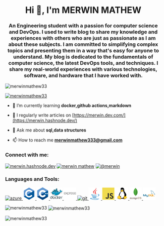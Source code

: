 
<h1 align="center">Hi 👋, I'm MERWIN MATHEW</h1>
<h3 align="center">An Engineering student with a passion for computer science and DevOps. I used to write blog to share my knowledge and experiences with others who are just as passionate as I am about these subjects. I am committed to simplifying complex topics and presenting them in a way that's easy for anyone to understand. My blog is dedicated to the fundamentals of computer science, the latest DevOps tools, and techniques. I share my real-world experiences with various technologies, software, and hardware that I have worked with.
 </h3>

<p align="left"> <img src="https://komarev.com/ghpvc/?username=merwinmathew33&label=Profile%20views&color=0e75b6&style=flat" alt="merwinmathew33" /> </p>

<p align="left"> <a href="https://github.com/ryo-ma/github-profile-trophy"><img src="https://github-profile-trophy.vercel.app/?username=merwinmathew33" alt="merwinmathew33" /></a> </p>

- 🌱 I’m currently learning **docker,github actions,markdown**

- 📝 I regularly write articles on [https://merwin.dev.com/](https://merwin.hashnode.dev/)

- 💬 Ask me about **sql,data structures**

- 📫 How to reach me **merwinmathew333@gmail.com**

<h3 align="left">Connect with me:</h3>
<p align="left">
<a href="https://dev.to/merwin.dev.com" target="blank"><img align="center" src="https://raw.githubusercontent.com/rahuldkjain/github-profile-readme-generator/master/src/images/icons/Social/devto.svg" alt="merwin.hashnode.dev" height="30" width="40" /></a>
<a href="https://hashnode.com/merwin mathew" target="blank"><img align="center" src="https://raw.githubusercontent.com/rahuldkjain/github-profile-readme-generator/master/src/images/icons/Social/hashnode.svg" alt="merwin mathew" height="30" width="40" /></a>
<a href="https://www.hackerearth.com/@merwin" target="blank"><img align="center" src="https://raw.githubusercontent.com/rahuldkjain/github-profile-readme-generator/master/src/images/icons/Social/hackerearth.svg" alt="@merwin" height="30" width="40" /></a>
</p>

<h3 align="left">Languages and Tools:</h3>
<p align="left"> <a href="https://azure.microsoft.com/en-in/" target="_blank" rel="noreferrer"> <img src="https://www.vectorlogo.zone/logos/microsoft_azure/microsoft_azure-icon.svg" alt="azure" width="40" height="40"/> </a> <a href="https://www.cprogramming.com/" target="_blank" rel="noreferrer"> <img src="https://raw.githubusercontent.com/devicons/devicon/master/icons/c/c-original.svg" alt="c" width="40" height="40"/> </a> <a href="https://www.w3schools.com/cpp/" target="_blank" rel="noreferrer"> <img src="https://raw.githubusercontent.com/devicons/devicon/master/icons/cplusplus/cplusplus-original.svg" alt="cplusplus" width="40" height="40"/> </a> <a href="https://www.docker.com/" target="_blank" rel="noreferrer"> <img src="https://raw.githubusercontent.com/devicons/devicon/master/icons/docker/docker-original-wordmark.svg" alt="docker" width="40" height="40"/> </a> <a href="https://expressjs.com" target="_blank" rel="noreferrer"> <img src="https://raw.githubusercontent.com/devicons/devicon/master/icons/express/express-original-wordmark.svg" alt="express" width="40" height="40"/> </a> <a href="https://git-scm.com/" target="_blank" rel="noreferrer"> <img src="https://www.vectorlogo.zone/logos/git-scm/git-scm-icon.svg" alt="git" width="40" height="40"/> </a> <a href="https://www.java.com" target="_blank" rel="noreferrer"> <img src="https://raw.githubusercontent.com/devicons/devicon/master/icons/java/java-original.svg" alt="java" width="40" height="40"/> </a> <a href="https://developer.mozilla.org/en-US/docs/Web/JavaScript" target="_blank" rel="noreferrer"> <img src="https://raw.githubusercontent.com/devicons/devicon/master/icons/javascript/javascript-original.svg" alt="javascript" width="40" height="40"/> </a> <a href="https://www.linux.org/" target="_blank" rel="noreferrer"> <img src="https://raw.githubusercontent.com/devicons/devicon/master/icons/linux/linux-original.svg" alt="linux" width="40" height="40"/> </a> <a href="https://www.mongodb.com/" target="_blank" rel="noreferrer"> <img src="https://raw.githubusercontent.com/devicons/devicon/master/icons/mongodb/mongodb-original-wordmark.svg" alt="mongodb" width="40" height="40"/> </a> <a href="https://www.mysql.com/" target="_blank" rel="noreferrer"> <img src="https://raw.githubusercontent.com/devicons/devicon/master/icons/mysql/mysql-original-wordmark.svg" alt="mysql" width="40" height="40"/> </a> </p>

<p><img align="left" src="https://github-readme-stats.vercel.app/api/top-langs?username=merwinmathew33&show_icons=true&locale=en&layout=compact" alt="merwinmathew33" /></p>

<p>&nbsp;<img align="center" src="https://github-readme-stats.vercel.app/api?username=merwinmathew33&show_icons=true&locale=en" alt="merwinmathew33" /></p>

<p><img align="center" src="https://github-readme-streak-stats.herokuapp.com/?user=merwinmathew33&" alt="merwinmathew33" /></p>
